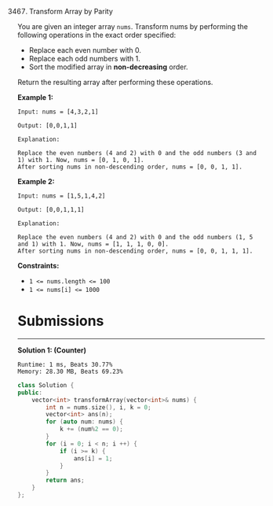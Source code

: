 3467. Transform Array by Parity

You are given an integer array `nums`. Transform nums by performing the following operations in the exact order specified:

* Replace each even number with 0.
* Replace each odd numbers with 1.
* Sort the modified array in **non-decreasing** order.

Return the resulting array after performing these operations.

 

**Example 1:**
```
Input: nums = [4,3,2,1]

Output: [0,0,1,1]

Explanation:

Replace the even numbers (4 and 2) with 0 and the odd numbers (3 and 1) with 1. Now, nums = [0, 1, 0, 1].
After sorting nums in non-descending order, nums = [0, 0, 1, 1].
```

**Example 2:**
```
Input: nums = [1,5,1,4,2]

Output: [0,0,1,1,1]

Explanation:

Replace the even numbers (4 and 2) with 0 and the odd numbers (1, 5 and 1) with 1. Now, nums = [1, 1, 1, 0, 0].
After sorting nums in non-descending order, nums = [0, 0, 1, 1, 1].
```

**Constraints:**

* `1 <= nums.length <= 100`
* `1 <= nums[i] <= 1000`

# Submissions
---
**Solution 1: (Counter)**
```
Runtime: 1 ms, Beats 30.77%
Memory: 28.30 MB, Beats 69.23%
```
```c++
class Solution {
public:
    vector<int> transformArray(vector<int>& nums) {
        int n = nums.size(), i, k = 0;
        vector<int> ans(n);
        for (auto num: nums) {
            k += (num%2 == 0);
        }
        for (i = 0; i < n; i ++) {
            if (i >= k) {
                ans[i] = 1;
            }
        }
        return ans;
    }
};
```
